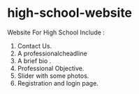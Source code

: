 # high-school-website
Website For High School Include : 
<ol>
  <li>Contact Us.</li>
  <li>A professionalcheadline </li>
  <li>A brief bio . </li>
  <li>Professional Objective. </li>
  <li>Slider with some photos. </li>
  <li>Registration and login page. </li>
 </ol>

